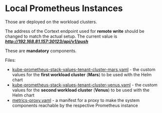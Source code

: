 # Local Prometheus Instances

Those are deployed on the workload clusters.

The address of the Cortext endpoint used for **remote write** should be changed to match the actual setup. The current value is ***http://192.168.81.157:30123/api/v1/push***

These are **mandatory** components.

Files:

* [kube-prometheus-stack-values-tenant-cluster-mars.yaml](kube-prometheus-stack-values-tenant-cluster-mars.yaml) - the custom values for the **first workload cluster** (**Mars**) to be used with the Helm chart
* [kube-prometheus-stack-values-tenant-cluster-venus.yaml](kube-prometheus-stack-values-tenant-cluster-venus.yaml) - the custom values for the **second workload cluster** (**Venus**) to be used with the Helm chart
* [metrics-proxy.yaml](metrics-proxy.yaml) - a manifest for a proxy to make the system components reachable by the respective Prometheus instance